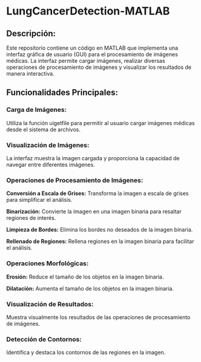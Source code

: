 # LungCancerDetection-MATLAB
## Descripción:
Este repositorio contiene un código en MATLAB que implementa una interfaz gráfica de usuario (GUI) para el procesamiento de imágenes médicas. La interfaz permite cargar imágenes, realizar diversas operaciones de procesamiento de imágenes y visualizar los resultados de manera interactiva.

## Funcionalidades Principales:
### Carga de Imágenes:
Utiliza la función uigetfile para permitir al usuario cargar imágenes médicas desde el sistema de archivos.

### Visualización de Imágenes:
La interfaz muestra la imagen cargada y proporciona la capacidad de navegar entre diferentes imágenes.

### Operaciones de Procesamiento de Imágenes:
__Conversión a Escala de Grises:__ Transforma la imagen a escala de grises para simplificar el análisis.

__Binarización:__ Convierte la imagen en una imagen binaria para resaltar regiones de interés.

__Limpieza de Bordes:__ Elimina los bordes no deseados de la imagen binaria.

__Rellenado de Regiones:__ Rellena regiones en la imagen binaria para facilitar el análisis.

### Operaciones Morfológicas:
__Erosión:__ Reduce el tamaño de los objetos en la imagen binaria.

__Dilatación:__ Aumenta el tamaño de los objetos en la imagen binaria.

### Visualización de Resultados:
Muestra visualmente los resultados de las operaciones de procesamiento de imágenes.

### Detección de Contornos:
Identifica y destaca los contornos de las regiones en la imagen.
